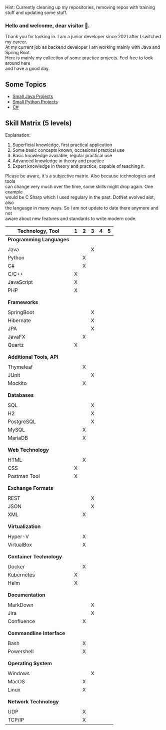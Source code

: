 Hint: Currently cleaning up my repositories, removing repos with training stuff and updating 
some stuff.

### Hello and welcome, dear visitor 👋.

Thank you for looking in. I am a junior developer since 2021 after I switched my career.  
At my current job as backend developer I am working mainly with Java and Spring Boot.  
Here is mainly my collection of some practice projects. Feel free to look around here  
and have a good day.

## Some Topics
- [Small Java Projects](https://github.com/Sorayal/Java_Small_Projects)
- [Small Python Projects](https://github.com/Sorayal/Python_Small_Projects)
- [C#](https://github.com/Sorayal/CSharp)

## Skill Matrix (5 levels)

Explanation:
1. Superficial knowledge, first practical application
2. Some basic concepts known, occasional practical use
3. Basic knowledge available, regular practical use
4. Advanced knowledge in theory and practice
5. Expert knowledge in theory and practice, capable of teaching it.

Please be aware, it´s a subjective matrix. Also because technologies and tools  
can change very much over the time, some skills might drop again. One example  
would be C Sharp which I used regulary in the past. DotNet evolved alot, also  
the language in many ways. So I am not update to date there anymore and not  
aware about new features and standards to write modern code.

| **Technology, Tool**     | 1 | 2 | 3 | 4 | 5 |
|----------------------|---|---|---|---|---|
| **Programming Languages**  |   |   |   |   |   |
|||||||
| Java                 |   |   | X |   |   |
| Python               |   | X |   |   |   |
| C#                   |   | X |   |   |   |
| C/C++                | X  |  |   |   |   |
| JavaScript           | X |   |   |   |   |
| PHP                  | X |   |   |   |   |
|||||||
|||||||
| **Frameworks**           |   |   |   |   |   |
|||||||
| SpringBoot           |   |   | X |   |   |
| Hibernate            |   |   | X |   |   |
| JPA                  |   |   | X |   |   |
| JavaFX               |   | X |   |   |   |
| Quartz               | X |   |   |   |   |
|||||||
|||||||
| **Additional Tools, API**   |   |   |   |   |   |
|||||||
| Thymeleaf            |   | X |   |   |   |
| JUnit                |   |   | X |   |   |
| Mockito              |   | X |   |   |   |
|||||||
|||||||
| **Databases**          |   |   |   |   |   |
|||||||
| SQL                  |   |   | X |   |   |
| H2                   |   |   | X |   |   |
| PostgreSQL           |   |   | X |   |   |
| MySQL                |   | X |   |   |   |
| MariaDB              |   | X |   |   |   |
|||||||
|||||||
| **Web Technology**                  |   |   |   |   |   |
|||||||
| HTML                 |   | X |   |   |   |
| CSS                  | X |   |   |   |   |
| Postman Tool         | X |   |   |   |   |
|||||||
|||||||
| **Exchange Formats**     |   |   |   |   |   |
|||||||
| REST                 |   |   | X |   |   |
| JSON                 |   |   | X |   |   |
| XML                  |   | X |   |   |   |
|||||||
|||||||
| **Virtualization**      |   |   |   |   |   |
|||||||
| Hyper-V              |   | X |   |   |   |
| VirtualBox           |   | X |   |   |   |
|||||||
|||||||
| **Container Technology**|   |   |   |   |   |
|||||||
| Docker               |   | X |   |   |   |
| Kubernetes           | X |   |   |   |   |
| Helm                 | X |   |   |   |   |
|||||||
|||||||
| **Documentation**        |   |   |   |   |   |
|||||||
| MarkDown             |   |   | X |   |   |
| Jira                 |   |   | X |   |   |
| Confluence           |   | X |   |   |   |
|||||||
|||||||
| **Commandline Interface**|   |   |   |   |   |
|||||||
| Bash                 |   | X |   |   |   |
| Powershell           |   | X |   |   |   |
|||||||
|||||||
| **Operating System**     |   |   |   |   |   |
|||||||
| Windows              |   |   | X |   |   |
| MacOS                |   | X |   |   |   |
| Linux                |   | X |   |   |   |
|||||||
|||||||
| **Network Technology**     |   |   |   |   |   |
|||||||
| UDP             |   | X |   |   |   |
| TCP/IP                |   | X |   |   |   |


